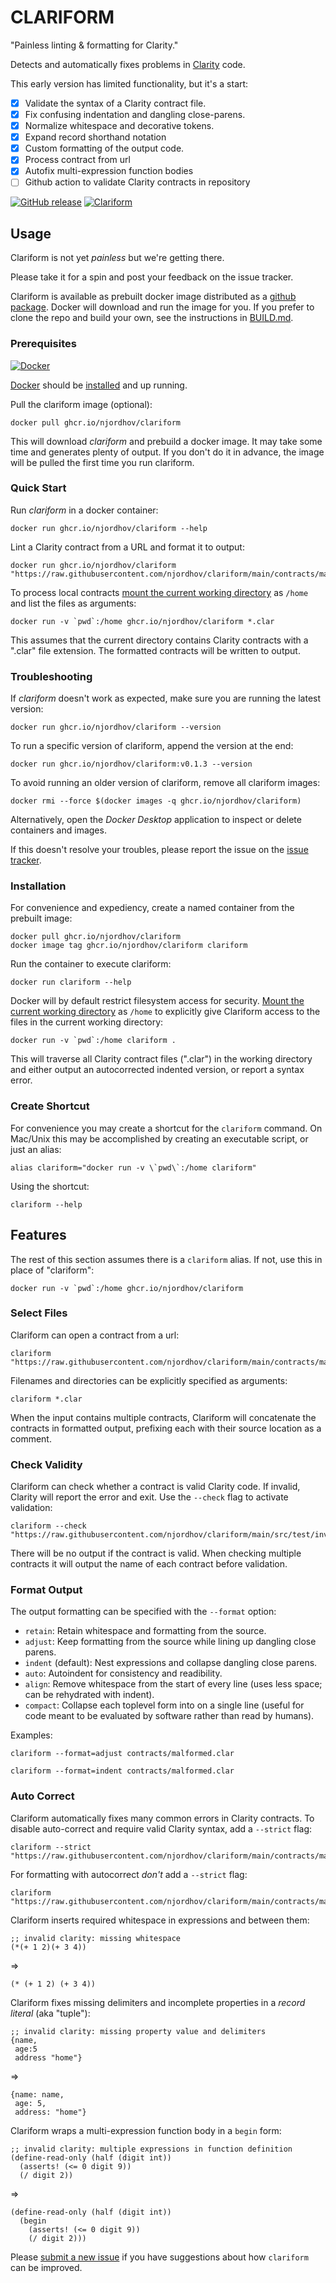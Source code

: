 # CLARIFORM

"Painless linting & formatting for Clarity."

Detects and automatically fixes problems in [Clarity](https://clarity-lang.org/) code.

This early version has limited functionality, but it's a start:

- [x] Validate the syntax of a Clarity contract file.
- [x] Fix confusing indentation and dangling close-parens.
- [x] Normalize whitespace and decorative tokens.
- [x] Expand record shorthand notation
- [x] Custom formatting of the output code.
- [x] Process contract from url
- [x] Autofix multi-expression function bodies
- [ ] Github action to validate Clarity contracts in repository

[![GitHub release](https://img.shields.io/github/release/njordhov/clariform.svg)](https://GitHub.com/njordhov/clariform/releases/)
[![Clariform](https://github.com/njordhov/clariform/actions/workflows/main.yml/badge.svg)](https://github.com/njordhov/clariform/actions/workflows/main.yml)

## Usage

Clariform is not yet *painless* but we're getting there.

Please take it for a spin and post your feedback on the issue tracker.

Clariform is available as prebuilt docker image distributed as a 
[github package](https://github.com/njordhov/clariform/pkgs/container/clariform).
Docker will download and run the image for you. If you prefer to clone the repo 
and build your own, see the instructions in [BUILD.md](BUILD.md).

### Prerequisites

[![Docker](https://badgen.net/badge/icon/docker?icon=docker&label)](https://https://docker.com/)

[Docker](https://https://docker.com/) should be [installed](https://docs.docker.com/engine/install/) 
and up running. 

Pull the clariform image (optional):

```
docker pull ghcr.io/njordhov/clariform
```

This will download _clariform_ and prebuild a docker image. It may take some time 
and generates plenty of output. If you don't do it in advance, the image will be
pulled the first time you run clariform.

### Quick Start

Run _clariform_ in a docker container:

```
docker run ghcr.io/njordhov/clariform --help
```

Lint a Clarity contract from a URL and format it to output:

```
docker run ghcr.io/njordhov/clariform "https://raw.githubusercontent.com/njordhov/clariform/main/contracts/malformed.clar"
```

To process local contracts [mount the current working directory](https://docs.docker.com/engine/reference/commandline/run/#mount-volume--v---read-only) as `/home` and list the files
as arguments:

```
docker run -v `pwd`:/home ghcr.io/njordhov/clariform *.clar
```

This assumes that the current directory contains Clarity contracts with a ".clar" file extension.
The formatted contracts will be written to output.

### Troubleshooting

If _clariform_ doesn't work as expected, make sure you are running 
the latest version:

```
docker run ghcr.io/njordhov/clariform --version
```

To run a specific version of clariform, append the version at the end:

```
docker run ghcr.io/njordhov/clariform:v0.1.3 --version
```

To avoid running an older version of clariform, remove all clariform images: 

```
docker rmi --force $(docker images -q ghcr.io/njordhov/clariform)
```

Alternatively, open the _Docker Desktop_ application to inspect or delete containers and images.

If this doesn't resolve your troubles, please report the issue on the 
[issue tracker](https://github.com/njordhov/clariform/issues).

### Installation

For convenience and expediency, create a named container from the prebuilt image:

```
docker pull ghcr.io/njordhov/clariform
docker image tag ghcr.io/njordhov/clariform clariform
```

Run the container to execute clariform:

```
docker run clariform --help
```

Docker will by default restrict filesystem access for security.
[Mount the current working directory](https://docs.docker.com/engine/reference/commandline/run/#mount-volume--v---read-only) as `/home` to explicitly give Clariform access to the files in the 
current working directory:

```
docker run -v `pwd`:/home clariform .
```

This will traverse all Clarity contract files (".clar") in the working directory and either
output an autocorrected indented version, or report a syntax error.

### Create Shortcut

For convenience you may create a shortcut for the `clariform` command. 
On Mac/Unix this may be accomplished by creating an executable script, or just an alias: 

```
alias clariform="docker run -v \`pwd\`:/home clariform"
```

Using the shortcut:

```
clariform --help
```

## Features

The rest of this section assumes there is a `clariform` alias. 
If not, use this in place of "clariform":
 
```
docker run -v `pwd`:/home ghcr.io/njordhov/clariform
```

### Select Files

Clariform can open a contract from a url:

```
clariform "https://raw.githubusercontent.com/njordhov/clariform/main/contracts/malformed.clar"
```

Filenames and directories can be explicitly specified as arguments:

```
clariform *.clar
```

When the input contains multiple contracts, Clariform will concatenate 
the contracts in formatted output, prefixing each with their source location as a comment.

### Check Validity

Clariform can check whether a contract is valid Clarity code. If invalid, Clarity 
will report the error and exit. Use the `--check` flag to activate validation:

```
clariform --check "https://raw.githubusercontent.com/njordhov/clariform/main/src/test/invalid.clar"
```

There will be no output if the contract is valid. When checking multiple
contracts it will output the name of each contract before validation.

### Format Output

The output formatting can be specified with the `--format` option:

* `retain`: Retain whitespace and formatting from the source.
* `adjust`: Keep formatting from the source while lining up dangling close parens.
* `indent` (default): Nest expressions and collapse dangling close parens.
* `auto`: Autoindent for consistency and readibility.
* `align`: Remove whitespace from the start of every line (uses less space; can be rehydrated with indent).
* `compact`: Collapse each toplevel form into on a single line (useful for code meant to be evaluated by software rather than read by humans). 

Examples:

```
clariform --format=adjust contracts/malformed.clar   
```
```
clariform --format=indent contracts/malformed.clar   
```

### Auto Correct 

Clariform automatically fixes many common errors in Clarity contracts. 
To disable auto-correct and require valid Clarity syntax, add a `--strict` flag:

```
clariform --strict "https://raw.githubusercontent.com/njordhov/clariform/main/contracts/malformed.clar"
```

For formatting with autocorrect _don't_ add a `--strict` flag:

```
clariform "https://raw.githubusercontent.com/njordhov/clariform/main/contracts/malformed.clar"
```

Clariform inserts required whitespace in expressions and between them:

```clarity 
;; invalid clarity: missing whitespace
(*(+ 1 2)(+ 3 4)) 
```
=>
```clarity 
(* (+ 1 2) (+ 3 4))
```

Clariform fixes missing delimiters and incomplete properties in a _record literal_ (aka "tuple"):

```clarity 
;; invalid clarity: missing property value and delimiters
{name,
 age:5
 address "home"}
```
=>
```clarity 
{name: name,
 age: 5,
 address: "home"}
```

Clariform wraps a multi-expression function body in a `begin` form:

```clarity
;; invalid clarity: multiple expressions in function definition
(define-read-only (half (digit int))
  (asserts! (<= 0 digit 9))
  (/ digit 2))
```
=>
```clarity
(define-read-only (half (digit int))
  (begin
    (asserts! (<= 0 digit 9))
    (/ digit 2)))
```

Please [submit a new issue](https://github.com/njordhov/clariform/issues/new)
if you have suggestions about how `clariform` can be improved.
